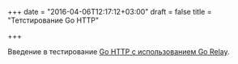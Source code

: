 +++
date = "2016-04-06T12:17:12+03:00"
draft = false
title = "Тетстирование Go HTTP"

+++

<p>Введение в тестирование <a href="http://bit.ly/1RXqVHt">Go HTTP с использованием Go Relay</a>.</p>

